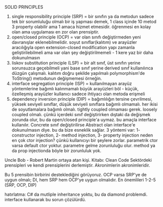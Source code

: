SOLID PRINCIPLES
1. single responsibility principle (SRP) = bir sınıfın ya da metodun sadece tek bir sorumluluğu olmalı
  bir iş yapması demek, 1 class içinde 10 metod 3 property olabilir ama 1 amaca hizmet etmesidir.
  öğrenmesi en kolay olan ama uygulaması en zor olan prensiptir.
2. open/closed principle (OCP) = var olan sınıfı değiştirmeden yeni davranışlar eklenebilmelidir.
  soyut sınıflar(kalıtım) ve arayüzler aracılığıyla
  open extension-closed modification
  yapı zamanla geliştirilebilmeli ama var olan şey değiştirilmemeli - 1 kere yaz bir daha dokunulmasın
3. liskov substitution principle (LSP) = bir alt sınıf, üst sınıfın yerine sorunsuzca geçebilmeli
  yani base sınıf yerine derived sınıf kullanılınca düzgün çalışmalı. kalıtım doğru şekilde yapılmalı
  polymorphism'de ToString() metodunun değişmemesi örneğin.
4. interface segregation principle (ISP) = kullanılmayan arayüz yöntemlerine bağımlı kalınmamalı
  büyük arayüzleri böl - küçük, özelleşmiş arayüzler
  kullanıcı sadece ihtiyacı olan metoda erişmeli
5. dependency inversion principle (DIP) = bağımlılığın tersine çevrilmesi, yüksek seviyeli sınıflar, düşük seviyeli sınıflara bağımlı olmamalı. her ikisi de soyutlamalara bağımlı olmalı.
  tightly coupled olmaması gerek. loosely coupled olmalı. çünkü içerdeki sınıf değiştirirken dıştaki da değişmek zorunda olur, bu da open/closed principle'a uymaz.
  bu amaçla interface kullanılır. Concrete sınıf değiştirilirse Abstract olan interface'e dokunulmasın diye.
  bu da bize esneklik sağlar.
  3 yöntemi var: 
    1- constructor injection, 
    2- method injection, 
    3- property injection
  neden en çok ctor injection? çünkü kullanıcıyı bir şeylere zorlar.
  parametrik ctor varsa default ctor yoktur. parametre gelme zorunluluğu olur.
  method ya da prop injectionda böyle bir zorunluluk yok.

Uncle Bob - Robert Martin ortaya atan kişi.
Kitabı: Clean Code 
Sektördeki prensipleri ve kendi prensiplerini derlemiştir.
Akronimlerin akronimleridir.

Bu 5 prensibin birbirini desteklediğini görüyoruz. OCP varsa SRP'ye de uygun olmalı; DI, hem SRP hem OCP'ye uygun olmalıdır.
En önemlileri 1-2-5 (SRP, OCP, DIP)

hatırlatma: C# da mutliple inheritance yoktu, bu da diamond problemdi. interface kullanarak bu sorun çözülürdü.
